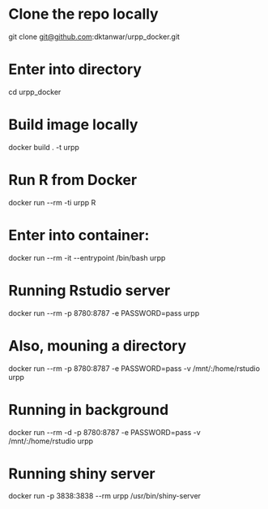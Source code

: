 # Clone the repo locally
git clone git@github.com:dktanwar/urpp_docker.git

# Enter into directory
cd urpp_docker

# Build image locally
docker build . -t urpp

# Run R from Docker
docker run --rm -ti urpp R

# Enter into container: 
docker run --rm -it --entrypoint /bin/bash urpp

# Running Rstudio server
docker run --rm -p 8780:8787 -e PASSWORD=pass urpp

# Also, mouning a directory
docker run --rm -p 8780:8787 -e PASSWORD=pass -v /mnt/:/home/rstudio urpp

# Running in background
docker run --rm -d -p 8780:8787 -e PASSWORD=pass -v /mnt/:/home/rstudio urpp

# Running shiny server
docker run -p 3838:3838 --rm urpp /usr/bin/shiny-server
